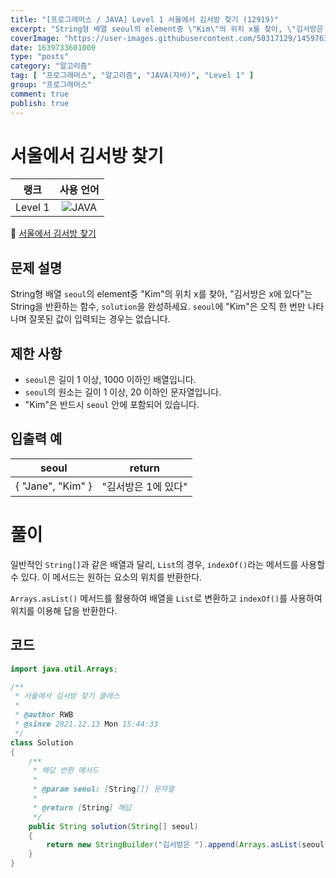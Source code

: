 ```yaml
---
title: "[프로그래머스 / JAVA] Level 1 서울에서 김서방 찾기 (12919)"
excerpt: "String형 배열 seoul의 element중 \"Kim\"의 위치 x를 찾아, \"김서방은 x에 있다\"는 String을 반환하는 함수, solution을 완성하세요. seoul에 \"Kim\"은 오직 한 번만 나타나며 잘못된 값이 입력되는 경우는 없습니다."
coverImage: "https://user-images.githubusercontent.com/50317129/145976356-6b5d1430-31c0-4c34-829e-6be8f747ab19.png"
date: 1639733601000
type: "posts"
category: "알고리즘"
tag: [ "프로그래머스", "알고리즘", "JAVA(자바)", "Level 1" ]
group: "프로그래머스"
comment: true
publish: true
---
```


# 서울에서 김서방 찾기

|  랭크   |                                                      사용 언어                                                      |
| :-----: | :-----------------------------------------------------------------------------------------------------------------: |
| Level 1 | ![JAVA](https://shields.io/badge/java-JDK%2011-lightgray?logo=java&style=plastic&logoColor=white&labelColor=orange) |

🔗 [서울에서 김서방 찾기](https://programmers.co.kr/learn/courses/30/lessons/12919)





## 문제 설명

String형 배열 `seoul`의 element중 "Kim"의 위치 x를 찾아, "김서방은 x에 있다"는 String을 반환하는 함수, `solution`을 완성하세요. `seoul`에 "Kim"은 오직 한 번만 나타나며 잘못된 값이 입력되는 경우는 없습니다.





## 제한 사항

* `seoul`은 길이 1 이상, 1000 이하인 배열입니다.
* `seoul`의 원소는 길이 1 이상, 20 이하인 문자열입니다.
* "Kim"은 반드시 `seoul` 안에 포함되어 있습니다.





## 입출력 예

|       seoul       |       return        |
| :---------------: | :-----------------: |
| { "Jane", "Kim" } | "김서방은 1에 있다" |










# 풀이

일반적인 `String[]`과 같은 배열과 달리, `List`의 경우, `indexOf()`라는 메서드를 사용할 수 있다. 이 메서드는 원하는 요소의 위치를 반환한다.

`Arrays.asList()` 메서드를 활용하여 배열을 `List`로 변환하고 `indexOf()`를 사용하여 위치를 이용해 답을 반환한다.





## 코드

``` java
import java.util.Arrays;

/**
 * 서울에서 김서방 찾기 클래스
 *
 * @author RWB
 * @since 2021.12.13 Mon 15:44:33
 */
class Solution
{
	/**
	 * 해답 반환 메서드
	 *
	 * @param seoul: [String[]] 문자열
	 *
	 * @return [String] 해답
	 */
	public String solution(String[] seoul)
	{
		return new StringBuilder("김서방은 ").append(Arrays.asList(seoul).indexOf("Kim")).append("에 있다").toString();
	}
}
```